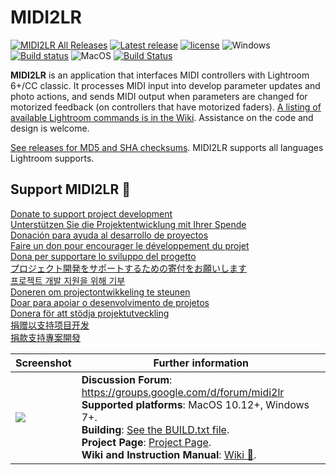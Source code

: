 ﻿# MIDI2LR

[![MIDI2LR All Releases](https://img.shields.io/github/downloads/rsjaffe/MIDI2LR/total.svg)](https://github.com/rsjaffe/MIDI2LR/releases) [![Latest release](https://img.shields.io/github/release/rsjaffe/MIDI2LR.svg)](https://github.com/rsjaffe/MIDI2LR/releases/latest) 
[![license](https://img.shields.io/github/license/rsjaffe/MIDI2LR.svg)](https://github.com/rsjaffe/MIDI2LR/blob/master/LICENSE.txt)
![Windows](https://img.shields.io/badge/Windows--yellow.svg) [![Build status](https://ci.appveyor.com/api/projects/status/g8hjm46xl66313pq/branch/develop?svg=true)](https://ci.appveyor.com/project/rsjaffe/midi2lr-4ky86) ![MacOS](https://img.shields.io/badge/MacOS--yellow.svg) [![Build Status](https://travis-ci.com/rsjaffe/MIDI2LR.svg?branch=develop)](https://travis-ci.com/rsjaffe/MIDI2LR) 

**MIDI2LR** is an application that interfaces MIDI controllers with Lightroom 6+/CC classic. It processes MIDI input into develop parameter updates and photo actions, and sends MIDI output when parameters are changed for motorized feedback (on controllers that have motorized faders). [A listing of available Lightroom commands is in the Wiki](https://github.com/rsjaffe/MIDI2LR/wiki). Assistance on the code and design is welcome.

[See releases for MD5 and SHA checksums](https://github.com/rsjaffe/MIDI2LR/releases). MIDI2LR supports all languages Lightroom supports.

## Support MIDI2LR 💸
[Donate to support project development](https://www.paypal.com/cgi-bin/webscr?cmd=_s-xclick&hosted_button_id=HS992TTMHQNCL&source=url)<br />[Unterstützen Sie die Projektentwicklung mit Ihrer Spende](https://www.paypal.com/cgi-bin/webscr?cmd=_s-xclick&lc=de_DE&hosted_button_id=HS992TTMHQNCL&source=url)<br />
[Donación para ayuda al desarrollo de proyectos](https://www.paypal.com/cgi-bin/webscr?cmd=_s-xclick&lc=es_ES&hosted_button_id=HS992TTMHQNCL&source=url)<br />
[Faire un don pour encourager le développement du projet](https://www.paypal.com/cgi-bin/webscr?cmd=_s-xclick&lc=fr_FR&hosted_button_id=HS992TTMHQNCL&source=url)<br />
[Dona per supportare lo sviluppo del progetto](https://www.paypal.com/cgi-bin/webscr?cmd=_s-xclick&lc=it_IT&hosted_button_id=HS992TTMHQNCL&source=url)<br />
[プロジェクト開発をサポートするための寄付をお願いします](https://www.paypal.com/cgi-bin/webscr?cmd=_s-xclick&lc=ja_JP&hosted_button_id=HS992TTMHQNCL&source=url)<br />
[프로젝트 개발 지원을 위해 기부](https://www.paypal.com/cgi-bin/webscr?cmd=_s-xclick&lc=ko_KR&hosted_button_id=HS992TTMHQNCL&source=url)<br />
[Doneren om projectontwikkeling te steunen](https://www.paypal.com/cgi-bin/webscr?cmd=_s-xclick&lc=nl_NL&hosted_button_id=HS992TTMHQNCL&source=url)<br />
[Doar para apoiar o desenvolvimento de projetos](https://www.paypal.com/cgi-bin/webscr?cmd=_s-xclick&lc=pt_BR&hosted_button_id=HS992TTMHQNCL&source=url)<br />
[Donera för att stödja projektutveckling](https://www.paypal.com/cgi-bin/webscr?cmd=_s-xclick&lc=sv_SE&hosted_button_id=HS992TTMHQNCL&source=url)<br />
[捐赠以支持项目开发](https://www.paypal.com/cgi-bin/webscr?cmd=_s-xclick&lc=zh_CN&hosted_button_id=HS992TTMHQNCL&source=url)<br />
[捐款支持專案開發](https://www.paypal.com/cgi-bin/webscr?cmd=_s-xclick&lc=zh_TW&hosted_button_id=HS992TTMHQNCL&source=url)

| Screenshot | Further information |
| -----------| -------------------- |
| <img src="http://rsjaffe.github.io/MIDI2LR/images/app.png" /> | **Discussion Forum**: https://groups.google.com/d/forum/midi2lr <br />**Supported platforms**: MacOS 10.12+, Windows 7+. <br />**Building**: [See the BUILD.txt file](https://github.com/rsjaffe/MIDI2LR/blob/master/BUILD.txt). <br />**Project Page**: [Project Page](http://rsjaffe.github.io/MIDI2LR). <br />**Wiki and Instruction Manual**: [Wiki 📖](https://github.com/rsjaffe/MIDI2LR/wiki). |